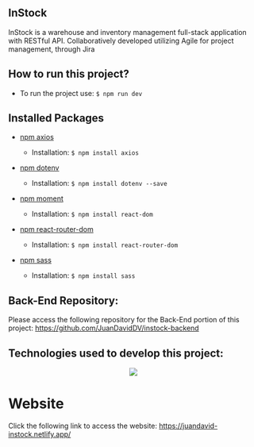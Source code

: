 ## InStock
InStock is a warehouse and inventory management full-stack application with RESTful API. Collaboratively developed utilizing Agile for project management, through Jira

## How to run this project?
- To run the project use: `$ npm run dev`

## Installed Packages
- [npm axios](https://www.npmjs.com/package/axios)    
    - Installation:
    `$ npm install axios`

- [npm dotenv](https://www.npmjs.com/package/dotenv)    
    - Installation:
    `$ npm install dotenv --save`

- [npm moment](https://www.npmjs.com/package/moment)    
    - Installation:
    `$ npm install react-dom`

- [npm react-router-dom](https://www.npmjs.com/package/react-router-dom)
    - Installation:
    `$ npm install react-router-dom`

- [npm sass](https://www.npmjs.com/package/sass)    
    - Installation:
    `$ npm install sass`

## Back-End Repository:
Please access the following repository for the Back-End portion of this project: https://github.com/JuanDavidDV/instock-backend

## Technologies used to develop this project:
<p align="center">
  <a href="https://skillicons.dev">
    <img src="https://skillicons.dev/icons?i=react,vite,js,npm,nodejs,express,mysql,sass" />
  </a>
</p>

# Website 
Click the following link to access the website: https://juandavid-instock.netlify.app/